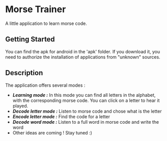 # Morse Trainer

A little application to learn morse code.

## Getting Started

You can find the apk for android in the 'apk' folder. If you download it, you need to authorize the installation of applications from "unknown" sources.

## Description

The application offers several modes :
* ***Learning mode :*** In this mode you can find all letters in the alphabet, with the corresponding morse code. You can click on a letter to hear it played.
* ***Decode letter mode :*** Listen to morse code and chose what is the letter
* ***Encode letter mode :*** Find the code for a letter
* ***Decode word mode :*** Listen to a full word in morse code and write the word
* Other ideas are coming ! Stay tuned :)
